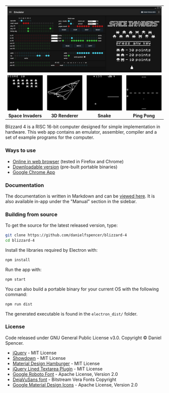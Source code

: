 <table><tr>
  <td colspan="4"><img src="/assets/screenshots/emulator.png?raw=true"></td>
<tr></tr>
  <td width="25%"><img src="/assets/screenshots/space_invaders.gif?raw=true"></td>
  <td width="25%"><img src="/assets/screenshots/3d_render.gif?raw=true"></td>
  <td width="25%"><img src="/assets/screenshots/snake.gif?raw=true"></td>
  <td width="25%"><img src="/assets/screenshots/ping_pong.gif?raw=true"></td>
</tr><tr>
  <td align="center"><b>Space Invaders</b></td>
  <td align="center"><b>3D Renderer</b></td>
  <td align="center"><b>Snake</b></td>
  <td align="center"><b>Ping Pong</b></td>
</tr></table>

Blizzard 4 is a RISC 16-bit computer designed for simple implementation in hardware. This web app contains an emulator, assembler, compiler and a set of example programs for the computer.

### Ways to use
* [Online in web browser](https://danielfspencer.github.io/blizzard-4/) (tested in Firefox and Chrome)
* [Downloadable version](https://github.com/danielfspencer/blizzard-4/releases/latest) (pre-built portable binaries)
* [Google Chrome App](https://chrome.google.com/webstore/detail/blizzard-4/objgfaegobaokaihpdlnaifgkmkbgbaf)

### Documentation
The documentation is written in Markdown and can be [viewed here](/manual/docs/introduction.md). It is also available in-app under the "Manual" section in the sidebar.

### Building from source
To get the source for the latest released version, type:

```bash
git clone https://github.com/danielfspencer/blizzard-4
cd blizzard-4
```

Install the libraries required by Electron with:
```bash
npm install
```

Run the app with:

```bash
npm start
```

You can also build a portable binary for your current OS with the following command:

```bash
npm run dist
```
 The generated executable is found in the ```electron_dist/``` folder.

### License
Code released under GNU General Public License v3.0.
Copyright &copy; Daniel Spencer.
* [jQuery](http://jquery.com/) - MIT License
* [Showdown](https://github.com/showdownjs/showdown) - MIT License
* [Material Design Hamburger](https://github.com/chrisdwheatley/material-design-hamburger) - MIT License
* [jQuery Lined Textarea Plugin](http://alan.blog-city.com/jquerylinedtextarea.htm) - MIT License
* [Google Roboto Font](https://fonts.google.com/specimen/Roboto) - Apache License, Version 2.0
* [DejaVuSans font](https://dejavu-fonts.github.io/) - Bitstream Vera Fonts Copyright
* [Google Material Design Icons](https://github.com/google/material-design-icons) - Apache License, Version 2.0
